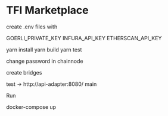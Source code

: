 # TFI Marketplace

create .env files with

GOERLI_PRIVATE_KEY
INFURA_API_KEY
ETHERSCAN_API_KEY

yarn install
yarn build
yarn test

change password in chainnode

create bridges

test -> http://api-adapter:8080/
main

Run

docker-compose up
